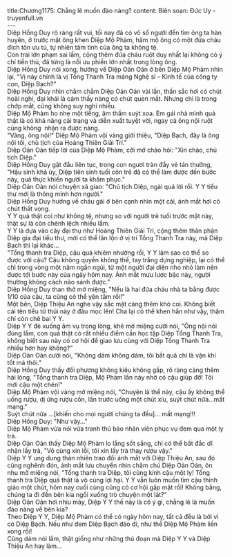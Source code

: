 title:Chương1175: Chẳng lẽ muốn đào nàng?
content:
Biên soạn: Đức Uy - truyenfull.vn<br>---<br>Diệp Hồng Duy rõ ràng rất vui, tối nay đã có vô số người đến tìm ông ta hàn huyên, ở trước mặt ông khen Diệp Mộ Phàm, hâm mộ ông có một đứa cháu đích tôn ưu tú, tự nhiên tâm tình của ông ta không tệ.<br>Con trai lớn phạm sai lầm, cộng thêm đứa cháu ruột duy nhất lại không có ý chí tiến thủ, đã từng là nỗi ưu phiền lớn nhất trong lòng ông.<br>Diệp Hồng Duy nói xong, hướng về Diệp Oản Oản ở bên Diệp Mộ Phàm nhìn lại, "Vị này chính là vị Tổng Thanh Tra mảng Nghệ sĩ – Kinh tế của công ty con, Diệp Bạch?"<br>Diệp Hồng Duy nhìn chằm chằm Diệp Oản Oản vài lần, thần sắc hơi có chút hoài nghi, đại khái là cảm thấy nàng có chút quen mắt. Nhưng chỉ là trong chớp mắt, cũng không suy nghĩ nhiều.<br>Diệp Mộ Phàm ho nhẹ một tiếng, âm thầm suýt xoa. Em gái nhà mình quả thật là có khả năng cải trang và diễn xuất tuyệt vời, ngay cả ông nội ruột cũng không  nhận ra được nàng.<br>"Vâng, ông nội!" Diệp Mộ Phàm vội vàng giới thiệu, "Diệp Bạch, đây là ông nội tôi, chủ tịch của Hoàng Thiên Giải Trí."<br>Diệp Oản Oản tiếp lời của Diệp Mộ Phàm, cởi mở chào hỏi: "Xin chào, chủ tịch Diệp."<br>Diệp Hồng Duy gật đầu liên tục, trong con ngươi tràn đầy vẻ tán thưởng, "Hậu sinh khả úy, Diệp tiên sinh tuổi còn trẻ đã có thể làm được đến bước này, quả thực khiến người ta khâm phục."<br>Diệp Oản Oản nói chuyện xã giao: "Chủ tịch Diệp, ngài quá lời rồi. Y Y tiểu thư mới là thông minh hơn người."<br>Diệp Hồng Duy hướng về cháu gái ở bên cạnh nhìn một cái, ánh mắt hơi có chút thất vọng.<br>Y Y quả thật coi như không tệ, nhưng so với người trẻ tuổi trước mặt này, thật sự là còn chênh lệch nhiều lắm.<br>Y Y là dựa vào cây đại thụ như Hoàng Thiên Giải Trí, cộng thêm thân phận Diệp gia đại tiểu thư, mới có thể lăn lộn ở vị trí Tổng Thanh Tra này, mà Diệp Bạch thì lại khác…<br>"Tổng thanh tra Diệp, cậu quá khiêm nhường rồi, Y Y làm sao có thể so được với cậu? Cậu không quyền không thế, tay trắng dựng nghiệp, lại có thể chỉ trong vòng một năm ngắn ngủi, từ một người đại diện nho nhỏ làm nên được tới bước này của ngày hôm nay. Ánh mắt mưu lược bậc này, người thường không cách nào sánh được."<br>Diệp Hồng Duy than thở mở miệng, "Nếu là hai đứa cháu nhà ta bằng được 1/10 của cậu, ta cũng có thể yên tâm rồi!"<br>Một bên, Diệp Thiệu An nghe vậy sắc mặt càng thêm khó coi. Không biết cái tên tiểu tử thúi này ở đâu mọc lên! Cha lại có thể khen hắn như vậy, thậm chí còn chê bai Y Y.<br>Diệp Y Y đè xuống âm vụ trong lòng, khẽ mở miệng cười nói, "Ông nội nói đúng lắm, con quả thật có rất nhiều điểm cần học tập Diệp Tổng Thanh Tra, không biết sau này có cơ hội để giao lưu cùng với Diệp Tổng Thanh Tra nhiều hơn hay không?"<br>Diệp Oản Oản cười nói, "Không dám không dám, tôi bất quá chỉ là vận khí tốt mà thôi."<br>Diệp Hồng Duy thấy đối phương không kiêu không gấp, rõ ràng càng thêm hài lòng, "Tổng thanh tra Diệp, Mộ Phàm lần này nhờ có cậu giúp đỡ! Tôi mời cậu một chén!"<br>Diệp Mộ Phàm vội vàng mở miệng nói, "Chuyện là thể này, cậu ấy không thể uống rượu, dị ứng rượu cồn, lần trước uống một chút xíu, suýt chút nữa…mất mạng."<br>Suýt chút nữa …[khiến cho mọi người chúng ta đều]… mất mạng!!!<br>Diệp Hồng Duy: "Như vậy..."<br>Diệp Mộ Phàm vừa nói vừa tranh thủ bảo nhân viên phục vụ đem qua một ly trà.<br>Diệp Oản Oản thấy Diệp Mộ Phàm lo lắng sốt sắng, chỉ có thể bất đắc dĩ nhận lấy trà, "Vô cùng xin lỗi, tôi xin lấy trà thay rượu vậy."<br>Diệp Y Y ung dung thản nhiên trao đổi ánh mắt với Diệp Thiệu An, sau đó cũng nghênh đón, ánh mắt lưu chuyển nhìn chăm chú Diệp Oản Oản, ôn nhu mở miệng nói, "Tổng thanh tra Diệp, tôi cũng kính cậu một ly! Tổng thanh tra Diệp quả thật là vô cùng lợi hại. Y Y vẫn luôn muốn tìm cậu thỉnh giáo một chút, hôm nay cuối cùng cũng có cơ hội gặp mặt rồi! Không bằng, chúng ta đi đến bên kia ngồi xuống trò chuyện một lát?"<br>Diệp Oản Oản hơi nhíu mày, Diệp Y Y thế này là có ý gì, chẳng lẽ là muốn đào nàng về bên kia?<br>Theo Diệp Y Y, Diệp Mộ Phàm có thể có ngày hôm nay, tất cả đều là bởi vì có Diệp Bạch. Nếu như đem Diệp Bạch đào đi, như thế Diệp Mộ Phàm liền xong rồi!<br>Cũng dám nói lắm, thật giống như những thủ đoạn mà Diệp Y Y và Diệp Thiệu An hay làm…